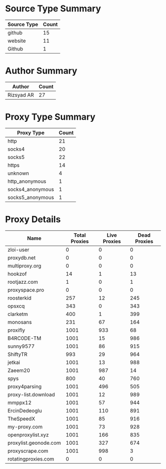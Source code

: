 # Source Type Summary

| Source Type | Count |
|-------------|-------|
| github | 15 |
| website | 11 |
| Github | 1 |


# Author Summary

| Author | Count |
|--------|-------|
| Rizsyad AR | 27 |


# Proxy Type Summary

| Proxy Type | Count |
|------------|-------|
| http | 21 |
| socks4 | 20 |
| socks5 | 22 |
| https | 14 |
| unknown | 4 |
| http_anonymous | 1 |
| socks4_anonymous | 1 |
| socks5_anonymous | 1 |


# Proxy Details

| Name | Total Proxies | Live Proxies | Dead Proxies |
|------|---------------|--------------|---------------|
| zloi-user | 0 | 0 | 0 |
| proxydb.net | 0 | 0 | 0 |
| multiproxy.org | 0 | 0 | 0 |
| hookzof | 14 | 1 | 13 |
| rootjazz.com | 1 | 0 | 1 |
| proxyspace.pro | 0 | 0 | 0 |
| roosterkid | 257 | 12 | 245 |
| opsxcq | 343 | 0 | 343 |
| clarketm | 400 | 1 | 399 |
| monosans | 231 | 67 | 164 |
| proxifly | 1001 | 933 | 68 |
| B4RC0DE-TM | 1001 | 15 | 986 |
| sunny9577 | 1001 | 86 | 915 |
| ShiftyTR | 993 | 29 | 964 |
| jetkai | 1001 | 13 | 988 |
| Zaeem20 | 1001 | 987 | 14 |
| spys | 800 | 40 | 760 |
| proxy4parsing | 1001 | 496 | 505 |
| proxy-list.download | 1001 | 12 | 989 |
| mmppx12 | 1001 | 57 | 944 |
| ErcinDedeoglu | 1001 | 110 | 891 |
| TheSpeedX | 1001 | 85 | 916 |
| my-proxy.com | 1001 | 73 | 928 |
| openproxylist.xyz | 1001 | 166 | 835 |
| proxylist.geonode.com | 1001 | 327 | 674 |
| proxyscrape.com | 1001 | 998 | 3 |
| rotatingproxies.com | 0 | 0 | 0 |
